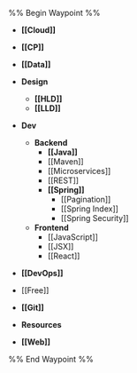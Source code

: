 %% Begin Waypoint %%
- **[[Cloud]]**
- **[[CP]]**
- **[[Data]]**
- **Design**
	- **[[HLD]]**
	- **[[LLD]]**
- **Dev**
	- **Backend**
		- **[[Java]]**
		- [[Maven]]
		- [[Microservices]]
		- [[REST]]
		- **[[Spring]]**
			- [[Pagination]]
			- [[Spring Index]]
			- [[Spring Security]]
	- **Frontend**
		- [[JavaScript]]
		- [[JSX]]
		- [[React]]
- **[[DevOps]]**
- [[Free]]
- **[[Git]]**
- **Resources**

- **[[Web]]**

%% End Waypoint %%
